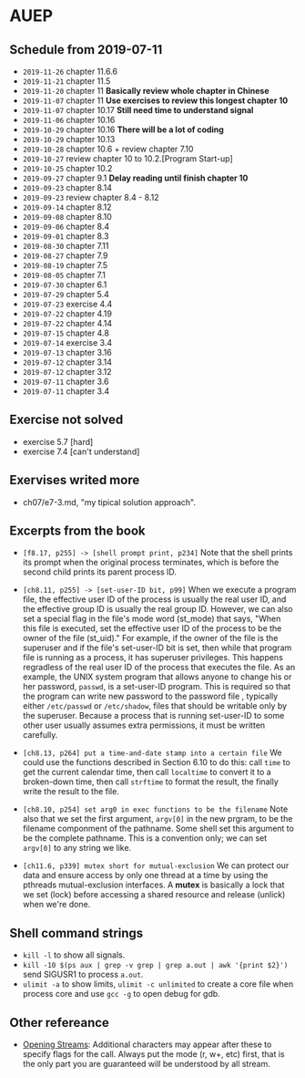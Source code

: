 # AUEP

## Schedule from 2019-07-11

- `2019-11-26` chapter 11.6.6
- `2019-11-21` chapter 11.5
- `2019-11-20` chapter 11 **Basically review whole chapter in Chinese**
- `2019-11-07` chapter 11 **Use exercises to review this longest chapter 10**
- `2019-11-07` chapter 10.17 **Still need time to understand signal**
- `2019-11-06` chapter 10.16
- `2019-10-29` chapter 10.16 **There will be a lot of coding**
- `2019-10-29` chapter 10.13
- `2019-10-28` chapter 10.6 + review chapter 7.10
- `2019-10-27` review chapter 10 to 10.2.[Program Start-up]
- `2019-10-25` chapter 10.2
- `2019-09-27` chapter 9.1 **Delay reading until finish chapter 10**
- `2019-09-23` chapter 8.14
- `2019-09-23` review chapter 8.4 - 8.12
- `2019-09-14` chapter 8.12
- `2019-09-08` chapter 8.10
- `2019-09-06` chapter 8.4
- `2019-09-01` chapter 8.3
- `2019-08-30` chapter 7.11
- `2019-08-27` chapter 7.9
- `2019-08-19` chapter 7.5
- `2019-08-05` chapter 7.1
- `2019-07-30` chapter 6.1
- `2019-07-29` chapter 5.4
- `2019-07-23` exercise 4.4
- `2019-07-22` chapter 4.19
- `2019-07-22` chapter 4.14
- `2019-07-15` chapter 4.8
- `2019-07-14` exercise 3.4
- `2019-07-13` chapter 3.16
- `2019-07-12` chapter 3.14
- `2019-07-12` chapter 3.12
- `2019-07-11` chapter 3.6
- `2019-07-11` chapter 3.4

## Exercise not solved

- exercise 5.7 [hard]
- exercise 7.4 [can't understand]

## Exervises writed more

- ch07/e7-3.md, "my tipical solution approach".

## Excerpts from the book

- `[f8.17, p255] -> [shell prompt print, p234]`
Note that the shell prints its prompt when the original process
terminates, which is before the second child prints its parent process ID.

-  `[ch8.11, p255] -> [set-user-ID bit, p99]`
When we execute a program file, the effective user ID of the process is usually
the real user ID, and the effective group ID is usually the real group ID.
However, we can also set a special flag in the file's mode word (st_mode) that
says, "When this file is executed, set the effective user ID of the process to
be the owner of the file (st_uid)."
For example, if the owner of the file is the superuser and if the file's
set-user-ID bit is set, then while that program file is running as a process, it
has superuser privileges. This happens regradless of the real user ID of the
process that executes the file. As an example, the UNIX system program that
allows anyone to change his or her password, `passwd`, is a set-user-ID program.
This is required so that the program can write new password to the password file
, typically either `/etc/passwd` or `/etc/shadow`, files that should be writable
only by the superuser. Because a process that is running set-user-ID to some
other user usually assumes extra permissions, it must be written carefully.

- `[ch8.13, p264] put a time-and-date stamp into a certain file`
We could use the functions described in Section 6.10 to do this: call `time` to
get the current calendar time, then call `localtime` to convert it to a
broken-down time, then call `strftime` to format the result, the finally write
the result to the file.

- `[ch8.10, p254] set arg0 in exec functions to be the filename`
Note also that we set the first argument, `argv[0]` in the new prgram, to be the
filename componment of the pathname. Some shell set this argument to be the
complete pathname. This is a convention only; we can set `argv[0]` to any string
we like.

- `[ch11.6, p339] mutex short for mutual-exclusion`
We can protect our data and ensure access by only one thread at a time by using
the pthreads mutual-exclusion interfaces. A **mutex** is basically a lock that
we set (lock) before accessing a shared resource and release (unlick) when we're
done.  

## Shell command strings
- `kill -l` to show all signals.
- `kill -10 $(ps aux | grep -v grep | grep a.out | awk '{print $2}')` send
SIGUSR1 to process `a.out`.
- `ulimit -a` to show limits, `ulimit -c unlimited` to create a core file when
process core and use `gcc -g` to open debug for gdb.

## Other refereance
- [Opening Streams](
https://www.gnu.org/software/libc/manual/html_node/Opening-Streams.html):
Additional characters may appear after these to specify flags for the call.
Always put the mode
(r, w+, etc) first, that is the only part you are guaranteed will be understood
by all stream. 


